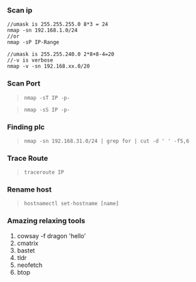 ### Scan ip
```shell
//umask is 255.255.255.0 8*3 = 24
nmap -sn 192.168.1.0/24
//or
nmap -sP IP-Range

//umask is 255.255.240.0 2*8+8-4=20
//-v is verbose   
nmap -v -sn 192.168.xx.0/20
```

### Scan Port

> `nmap -sT IP -p-`  

> `nmap -sS IP -p-`  

### Finding plc
> `nmap -sn 192.168.31.0/24 | grep for | cut -d ' ' -f5,6`

### Trace Route  
> `traceroute IP`

### Rename host
> `hostnamectl set-hostname [name]`

### Amazing relaxing tools
1. cowsay -f dragon 'hello'
2. cmatrix
3. bastet
4. tldr  
5. neofetch  
6. btop  
